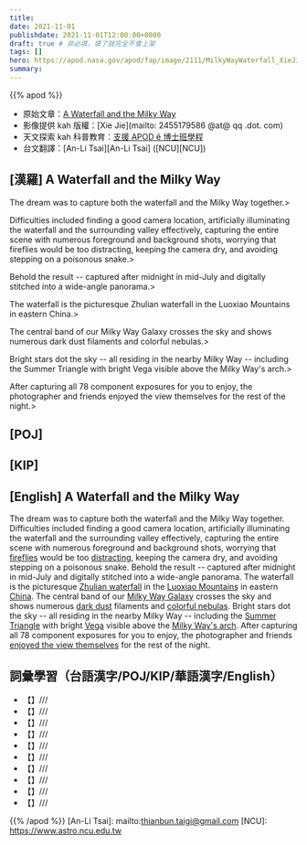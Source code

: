 ```yaml
---
title:
date: 2021-11-01
publishdate: 2021-11-01T12:00:00+0800
draft: true # 非必填，填了就完全不會上架
tags: []
hero: https://apod.nasa.gov/apod/fap/image/2111/MilkyWayWaterfall_XieJie_960.jpg
summary:
---
```


{{% apod %}}

- 原始文章：[A Waterfall and the Milky Way](https://apod.nasa.gov/apod/ap211101.html)
- 影像提供 kah 版權：[Xie Jie](mailto: 2455179586 @at@ qq .dot. com)
- 天文探索 kah 科普教育：[支援 APOD ê 博士班學程](https://asterisk.apod.com/viewtopic.php?f=28&t=41989)
- 台文翻譯：[An-Li Tsai][An-Li Tsai] ([NCU][NCU])

## [漢羅] A Waterfall and the Milky Way
The dream was to capture both the waterfall and the Milky Way together.>

Difficulties included finding a good camera location, artificially illuminating the waterfall and the surrounding valley effectively, capturing the entire scene with numerous foreground and background shots, worrying that fireflies would be too distracting, keeping the camera dry, and avoiding stepping on a poisonous snake.>

Behold the result -- captured after midnight in mid-July and digitally stitched into a wide-angle panorama.>

The waterfall is the picturesque Zhulian waterfall in the Luoxiao Mountains in eastern China.>

The central band of our Milky Way Galaxy crosses the sky and shows numerous dark dust filaments and colorful nebulas.>

Bright stars dot the sky -- all residing in the nearby Milky Way -- including the Summer Triangle with bright Vega visible above the Milky Way's arch.>

After capturing all 78 component exposures for you to enjoy, the photographer and friends enjoyed the view themselves for the rest of the night.>


## [POJ]

## [KIP]

## [English] A Waterfall and the Milky Way
The dream was to capture both the waterfall and the Milky Way together.
Difficulties included finding a good camera location, artificially illuminating the waterfall and the surrounding valley effectively, capturing the entire scene with numerous foreground and background shots, worrying that [fireflies][fireflies] would be too [distracting][distracting e], keeping the camera dry, and avoiding stepping on a poisonous snake.
Behold the result -- captured after midnight in mid-July and digitally stitched into a wide-angle panorama.
The waterfall is the picturesque [Zhulian waterfall][Zhulian waterfall] in the [Luoxiao Mountains][Luoxiao Mountains] in eastern [China][China].
The central band of our [Milky Way Galaxy][Milky Way Galaxy] crosses the sky and shows numerous [dark dust][dark dust] filaments and [colorful nebulas][colorful nebulas].
Bright stars dot the sky -- all residing in the nearby Milky Way -- including the [Summer Triangle][Summer Triangle] with bright [Vega][Vega] visible above the [Milky Way's arch][Milky Way's arch].
After capturing all 78 component exposures for you to enjoy, the photographer and friends [enjoyed the view themselves][enjoyed the view themselves] for the rest of the night.

## 詞彙學習（台語漢字/POJ/KIP/華語漢字/English）
- 【】///
- 【】///
- 【】///
- 【】///
- 【】///
- 【】///
- 【】///
- 【】///
- 【】///
- 【】///

{{% /apod %}}
[An-Li Tsai]: mailto:thianbun.taigi@gmail.com
[NCU]: https://www.astro.ncu.edu.tw

[fireflies]:https://en.wikipedia.org/wiki/Firefly
[distracting e]:https://apod.nasa.gov/apod/ap210906.html
[distracting t]:https://apod.tw/daily/20210906/
[Zhulian waterfall]:https://www.trip.com/travel-guide/attraction/yanling/zhulian-waterfall-38961944
[Luoxiao Mountains]:https://en.wikipedia.org/wiki/Luoxiao_Mountains
[China]:https://en.wikipedia.org/wiki/China
[Milky Way Galaxy]:https://imagine.gsfc.nasa.gov/science/objects/milkyway1.html
[dark dust]:https://apod.nasa.gov/apod/ap190827.html
[colorful nebulas]:https://apod.nasa.gov/apod/ap171201.html
[Summer Triangle]:https://apod.nasa.gov/apod/ap170703.html
[Vega]:https://www.nasa.gov/mission_pages/spitzer/news/spitzervega20130108.html
[Milky Way's arch]:https://apod.nasa.gov/apod/ap210113.html
[enjoyed the view themselves]:https://c4.wallpaperflare.com/wallpaper/814/105/215/cat-the-sky-cat-look-the-sun-hd-wallpaper-preview.jpg
